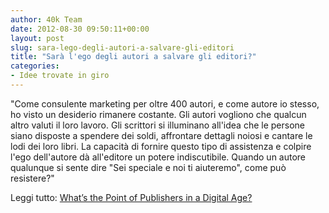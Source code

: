 ```yaml
---
author: 40k Team
date: 2012-08-30 09:50:11+00:00
layout: post
slug: sara-lego-degli-autori-a-salvare-gli-editori
title: "Sarà l'ego degli autori a salvare gli editori?"
categories:
- Idee trovate in giro
---
```


"Come consulente marketing per oltre 400 autori, e come autore io stesso, ho visto un desiderio rimanere costante. Gli autori vogliono che qualcun altro valuti il loro lavoro. Gli scrittori si illuminano all'idea che le persone siano disposte a spendere dei soldi, affrontare dettagli noiosi e cantare le lodi dei loro libri. La capacità di fornire questo tipo di assistenza e colpire l'ego dell'autore dà all'editore un potere indiscutibile. Quando un autore qualunque si sente dire "Sei speciale e noi ti aiuteremo", come può resistere?"

Leggi tutto: [What’s the Point of Publishers in a Digital Age?](http://www.digitalbookworld.com/2012/whats-the-point-of-publishers-in-a-digital-age/)
